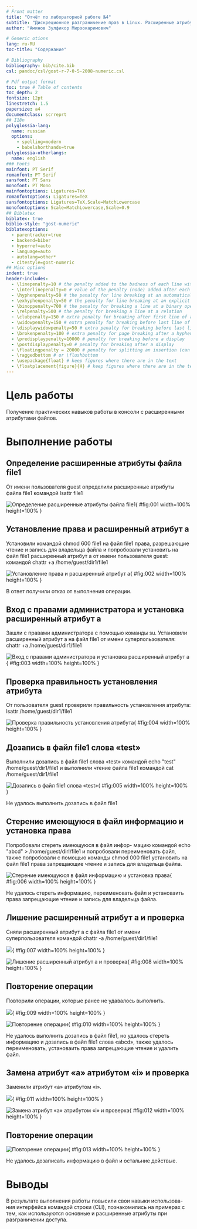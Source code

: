 ```yaml
---
# Front matter
title: "Отчёт по лабораторной работе №4"
subtitle: "Дискреционное разграничение прав в Linux. Расширенные атрибуты"
author: "Аминов Зулфикор Мирзокаримович"

# Generic otions
lang: ru-RU
toc-title: "Содержание"

# Bibliography
bibliography: bib/cite.bib
csl: pandoc/csl/gost-r-7-0-5-2008-numeric.csl

# Pdf output format
toc: true # Table of contents
toc_depth: 2
fontsize: 12pt
linestretch: 1.5
papersize: a4
documentclass: scrreprt
## I18n
polyglossia-lang:
  name: russian
  options:
	- spelling=modern
	- babelshorthands=true
polyglossia-otherlangs:
  name: english
### Fonts
mainfont: PT Serif
romanfont: PT Serif
sansfont: PT Sans
monofont: PT Mono
mainfontoptions: Ligatures=TeX
romanfontoptions: Ligatures=TeX
sansfontoptions: Ligatures=TeX,Scale=MatchLowercase
monofontoptions: Scale=MatchLowercase,Scale=0.9
## Biblatex
biblatex: true
biblio-style: "gost-numeric"
biblatexoptions:
  - parentracker=true
  - backend=biber
  - hyperref=auto
  - language=auto
  - autolang=other*
  - citestyle=gost-numeric
## Misc options
indent: true
header-includes:
  - \linepenalty=10 # the penalty added to the badness of each line within a paragraph (no associated penalty node) Increasing the value makes tex try to have fewer lines in the paragraph.
  - \interlinepenalty=0 # value of the penalty (node) added after each line of a paragraph.
  - \hyphenpenalty=50 # the penalty for line breaking at an automatically inserted hyphen
  - \exhyphenpenalty=50 # the penalty for line breaking at an explicit hyphen
  - \binoppenalty=700 # the penalty for breaking a line at a binary operator
  - \relpenalty=500 # the penalty for breaking a line at a relation
  - \clubpenalty=150 # extra penalty for breaking after first line of a paragraph
  - \widowpenalty=150 # extra penalty for breaking before last line of a paragraph
  - \displaywidowpenalty=50 # extra penalty for breaking before last line before a display math
  - \brokenpenalty=100 # extra penalty for page breaking after a hyphenated line
  - \predisplaypenalty=10000 # penalty for breaking before a display
  - \postdisplaypenalty=0 # penalty for breaking after a display
  - \floatingpenalty = 20000 # penalty for splitting an insertion (can only be split footnote in standard LaTeX)
  - \raggedbottom # or \flushbottom
  - \usepackage{float} # keep figures where there are in the text
  - \floatplacement{figure}{H} # keep figures where there are in the text
---
```


# Цель работы

Получение практических навыков работы в консоли с расширенными
атрибутами файлов.

# Выполнение работы

## Определение расширенные атрибуты файла file1

От имени пользователя guest определили расширенные атрибуты файла file1
командой lsattr file1

![Определение расширенные атрибуты файла file1](image/1.png){ #fig:001 width=100% height=100% }

## Установление права и расширенный атрибут a

Установили командой chmod 600 file1
на файл file1 права, разрешающие чтение и запись для владельца файла
и попробовали установить на файл file1 расширенный атрибут a от имени пользователя guest:
командой chattr +a /home/guest/dir1/file1

![Установление права и расширенный атрибут a](image/2.png){ #fig:002 width=100% height=100% }

В ответ получили отказ от выполнения операции.

## Вход с правами администратора и установка расширенный атрибут а

Зашли с правами администратора с помощью команды su. 
Установили расширенный атрибут a на файл file1 от имени суперпользователя:
chattr +a /home/guest/dir1/file1

![Вход с правами администратора и установка расширенный атрибут а](image/3.png){ #fig:003 width=100% height=100% }

## Проверка правильность установления атрибута

От пользователя guest проверили правильность установления атрибута:
lsattr /home/guest/dir1/file1

![Проверка правильность установления атрибута](image/4.png){ #fig:004 width=100% height=100% }

## Дозапись в файл file1 слова «test»

Выполнили дозапись в файл file1 слова «test» командой
echo "test" /home/guest/dir1/file1
и выполнили чтение файла file1 командой
cat /home/guest/dir1/file1

![Дозапись в файл file1 слова «test»](image/5.png){ #fig:005 width=100% height=100% }

Не удалось выполнить дозапись в файл file1

## Стерение имеющуюся в файл информацию и установка права

Попробовали стереть имеющуюся в файл инфор-
мацию командой
echo "abcd" > /home/guest/dirl/file1
и попробовали переименовать файл,
также попробовали с помощью команды chmod 000 file1
установить на файл file1 права запрещающие чтение и запись для владельца файла.

![Стерение имеющуюся в файл информацию и установка права](image/6.png){ #fig:006 width=100% height=100% }

Не удалось стереть информацию, переименовать файл и установаить права 
запрещающие чтение и запись для владельца файла.

## Лишение расширенный атрибут a и проверка

Сняли расширенный атрибут a с файла file1 от
имени суперпользователя командой chattr -a /home/guest/dir1/file1

![](image/7.png){ #fig:007 width=100% height=100% }

![Лишение расширенный атрибут a и проверка](image/8.png){ #fig:008 width=100% height=100% }

## Повторение операции

Повторили операции, которые ранее не удавалось выполнить.

![](image/9.png){ #fig:009 width=100% height=100% }

![Повторение операции](image/10.png){ #fig:010 width=100% height=100% }

Не удалось выполнить дозапись в файл file1, но удалось стереть информацию и дозапись в файл file1 слова «abcd»,
также удалось переименовать, установаить права запрещающие чтение и удалить файл.

## Замена атрибут «a» атрибутом «i» и проверка
Заменили атрибут «a» атрибутом «i».

![](image/11.png){ #fig:011 width=100% height=100% }

![Замена атрибут «a» атрибутом «i» и проверка](image/12.png){ #fig:012 width=100% height=100% }

## Повторение операции

![Повторение операции](image/13.png){ #fig:013 width=100% height=100% }

Не удалось дозаписать информацию в файл и остальние действые.

# Выводы

В результате выполнения работы повысили свои навыки использова-
ния интерфейса командой строки (CLI), познакомились на примерах с тем,
как используются основные и расширенные атрибуты при разграничении
доступа.
